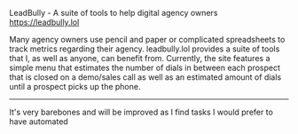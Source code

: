 LeadBully - A suite of tools to help digital agency owners
https://leadbully.lol

Many agency owners use pencil and paper or complicated spreadsheets to track metrics regarding their agency. leadbully.lol provides a suite of tools that I, as well as anyone, can benefit from. Currently, the site features a simple menu that estimates the number of dials in between each prospect that is closed on a demo/sales call as well as an estimated amount of dials until a prospect picks up the phone.

----------------------------------------------------------------------------

It's very barebones and will be improved as I find tasks I would prefer to have automated
